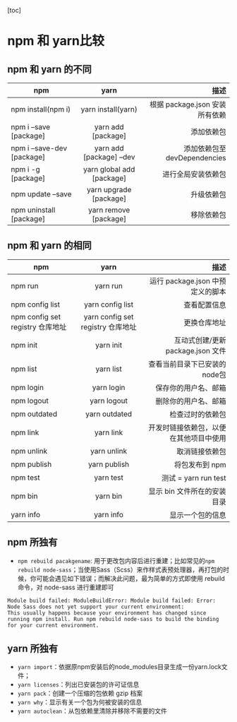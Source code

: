 [toc]

# npm 和 yarn比较

## npm 和 yarn 的不同

| npm                       |           yarn            |                           描述 |
| ------------------------- | :-----------------------: | -----------------------------: |
| npm install(npm i)        |    yarn install(yarn)     | 根据 package.json 安装所有依赖 |
| npm i –save [package]     |    yarn add [package]     |                     添加依赖包 |
| npm i –save-dev [package] |  yarn add [package] –dev  |   添加依赖包至 devDependencies |
| npm i -g [package]        | yarn global add [package] |             进行全局安装依赖包 |
| npm update –save          |  yarn upgrade [package]   |                     升级依赖包 |
| npm uninstall [package]   |   yarn remove [package]   |                     移除依赖包 |

## npm 和 yarn 的相同

| npm                              |               yarn                |                                   描述 |
| -------------------------------- | :-------------------------------: | -------------------------------------: |
| npm run                          |             yarn run              |       运行 package.json 中预定义的脚本 |
| npm config list                  |         yarn config list          |                           查看配置信息 |
| npm config set registry 仓库地址 | yarn config set registry 仓库地址 |                           更换仓库地址 |
| npm init                         |             yarn init             |      互动式创建/更新 package.json 文件 |
| npm list                         |             yarn list             |           查看当前目录下已安装的node包 |
| npm login                        |            yarn login             |                   保存你的用户名、邮箱 |
| npm logout                       |            yarn logout            |                   删除你的用户名、邮箱 |
| npm outdated                     |           yarn outdated           |                       检查过时的依赖包 |
| npm link                         |             yarn link             | 开发时链接依赖包，以便在其他项目中使用 |
| npm unlink                       |            yarn unlink            |                         取消链接依赖包 |
| npm publish                      |           yarn publish            |                         将包发布到 npm |
| npm test                         |             yarn test             |                   测试 = yarn run test |
| npm bin                          |             yarn bin              |            显示 bin 文件所在的安装目录 |
| yarn info                        |             yarn info             |                       显示一个包的信息 |



## npm 所独有

- `npm rebuild pacakgename`: 用于更改包内容后进行重建；比如常见的`npm rebuild node-sass`；当使用Sass（Scss）来作样式表预处理器，再打包的时候，你可能会遇见如下错误；而解决此问题，最为简单的方式即使用 rebuild 命令，对 node-sass 进行重建即可

```shell
Module build failed: ModuleBuildError: Module build failed: Error: Node Sass does not yet support your current environment: 
This usually happens because your environment has changed since running npm install. Run npm rebuild node-sass to build the binding for your current environment.
```



## yarn 所独有

- `yarn import`：依据原npm安装后的node_modules目录生成一份yarn.lock文件；
- `yarn licenses`：列出已安装包的许可证信息
- `yarn pack`：创建一个压缩的包依赖 gzip 档案
- `yarn why`：显示有关一个包为何被安装的信息
- `yarn autoclean`：从包依赖里清除并移除不需要的文件

